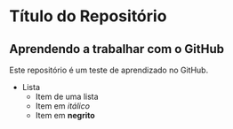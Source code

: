 # Título do Repositório
## Aprendendo a trabalhar com o GitHub
Este repositório é um teste de aprendizado no GitHub.
* Lista
  + Item de uma lista
  + Item em *itálico*
  + Item em **negrito**
